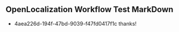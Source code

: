 ## OpenLocalization Workflow Test MarkDown
* 4aea226d-194f-47bd-9039-f47fd0417f1c thanks!

<!--HONumber=Aug16_HO1-->


